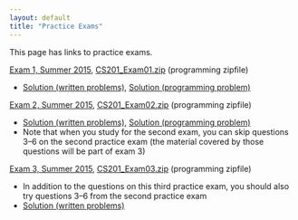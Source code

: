 ```yaml
---
layout: default
title: "Practice Exams"
---
```


This page has links to practice exams.

[Exam 1, Summer 2015](cs201-summer2015-exam01.pdf), [CS201\_Exam01.zip](CS201_Exam01.zip) (programming zipfile)

* [Solution (written problems)](cs201-summer2015-exam01-solution.pdf), [Solution (programming problem)](CS201_Exam01_Solution.zip)

[Exam 2, Summer 2015](cs201-summer2015-exam02.pdf), [CS201\_Exam02.zip](CS201_Exam02.zip) (programming zipfile)

* [Solution (written problems)](cs201-summer2015-exam02-solution.pdf), [Solution (programming problem)](CS201_Exam02_Solution.zip)
* Note that when you study for the second exam, you can skip questions 3&ndash;6 on the second practice exam (the material covered by those questions will be part of exam 3)

[Exam 3, Summer 2015](cs201-summer2015-exam03.pdf), [CS201\_Exam03.zip](CS201_Exam03.zip) (programming zipfile)

* In addition to the questions on this third practice exam, you should also try questions 3&ndash;6 from the second practice exam
* [Solution (written problems)](cs201-summer2015-exam03-solution.pdf)
